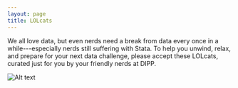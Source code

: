 ```yaml
---
layout: page
title: LOLcats
---
```


We all love data, but even nerds need a break from data every once in a while---especially nerds still suffering with Stata. To help you unwind, relax, and prepare for your next data challenge, please accept these LOLcats, curated just for you by your friendly nerds at DIPP.

![Alt text](http://neworganizing.com/wp-content/uploads/2011/03/3.15-Messy-Data-LolCat-333x250.jpg "Data organization")
